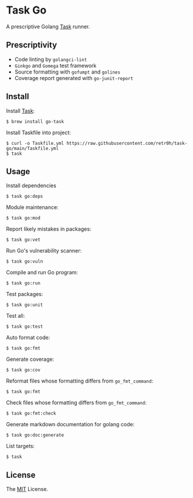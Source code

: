 # Task Go

A prescriptive Golang [Task][] runner.

## Prescriptivity

* Code linting by `golangci-lint`
* `Ginkgo` and `Gomega` test framework
* Source formatting with `gofumpt` and `golines`
* Coverage report generated with `go-junit-report`

## Install

Install [Task][]:

    $ brew install go-task

Install Taskfile into project:

    $ curl -o Taskfile.yml https://raw.githubusercontent.com/retr0h/task-go/main/Taskfile.yml
    $ task

## Usage

Install dependencies

    $ task go:deps

Module maintenance:

    $ task go:mod

Report likely mistakes in packages:

    $ task go:vet

Run Go's vulnerability scanner:

    $ task go:vuln

Compile and run Go program:

    $ task go:run

Test packages:

    $ task go:unit

Test all:

    $ task go:test

Auto format code:

    $ task go:fmt

Generate coverage:

    $ task go:cov

Reformat files whose formatting differs from `go_fmt_command`:

    $ task go:fmt

Check files whose formatting differs from `go_fmt_command`:

    $ task go:fmt:check

Generate markdown documentation for golang code:

    $ task go:doc:generate

List targets:

    $ task

## License

The [MIT] License.

[MIT]: LICENSE
[Task]: https://github.com/go-task/task
